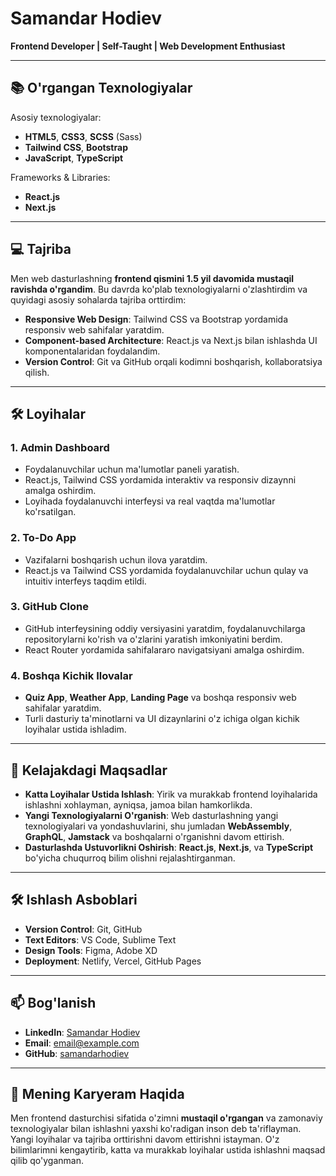 # Samandar Hodiev

**Frontend Developer | Self-Taught | Web Development Enthusiast**

---

## 📚 O'rgangan Texnologiyalar

Asosiy texnologiyalar:
- **HTML5**, **CSS3**, **SCSS** (Sass)
- **Tailwind CSS**, **Bootstrap**
- **JavaScript**, **TypeScript**

Frameworks & Libraries:
- **React.js**
- **Next.js**

---

## 💻 Tajriba

Men web dasturlashning **frontend qismini 1.5 yil davomida mustaqil ravishda o'rgandim**. Bu davrda ko'plab texnologiyalarni o'zlashtirdim va quyidagi asosiy sohalarda tajriba orttirdim:

- **Responsive Web Design**: Tailwind CSS va Bootstrap yordamida responsiv web sahifalar yaratdim.
- **Component-based Architecture**: React.js va Next.js bilan ishlashda UI komponentalaridan foydalandim.
- **Version Control**: Git va GitHub orqali kodimni boshqarish, kollaboratsiya qilish.
  
---

## 🛠 Loyihalar

### **1. Admin Dashboard**
- Foydalanuvchilar uchun ma'lumotlar paneli yaratish. 
- React.js, Tailwind CSS yordamida interaktiv va responsiv dizaynni amalga oshirdim.
- Loyihada foydalanuvchi interfeysi va real vaqtda ma'lumotlar ko'rsatilgan.

### **2. To-Do App**
- Vazifalarni boshqarish uchun ilova yaratdim.
- React.js va Tailwind CSS yordamida foydalanuvchilar uchun qulay va intuitiv interfeys taqdim etildi.
  
### **3. GitHub Clone**
- GitHub interfeysining oddiy versiyasini yaratdim, foydalanuvchilarga repositorylarni ko'rish va o'zlarini yaratish imkoniyatini berdim.
- React Router yordamida sahifalararo navigatsiyani amalga oshirdim.

### **4. Boshqa Kichik Ilovalar**
- **Quiz App**, **Weather App**, **Landing Page** va boshqa responsiv web sahifalar yaratdim.
- Turli dasturiy ta'minotlarni va UI dizaynlarini o'z ichiga olgan kichik loyihalar ustida ishladim.

---

## 🌱 Kelajakdagi Maqsadlar

- **Katta Loyihalar Ustida Ishlash**: Yirik va murakkab frontend loyihalarida ishlashni xohlayman, ayniqsa, jamoa bilan hamkorlikda.
- **Yangi Texnologiyalarni O'rganish**: Web dasturlashning yangi texnologiyalari va yondashuvlarini, shu jumladan **WebAssembly**, **GraphQL**, **Jamstack** va boshqalarni o'rganishni davom ettirish.
- **Dasturlashda Ustuvorlikni Oshirish**: **React.js**, **Next.js**, va **TypeScript** bo'yicha chuqurroq bilim olishni rejalashtirganman.

---

## 🛠 Ishlash Asboblari

- **Version Control**: Git, GitHub
- **Text Editors**: VS Code, Sublime Text
- **Design Tools**: Figma, Adobe XD
- **Deployment**: Netlify, Vercel, GitHub Pages

---

## 📫 Bog'lanish

- **LinkedIn**: [Samandar Hodiev](https://www.linkedin.com/in/samandarhodiev)
- **Email**: [email@example.com](mailto:email@example.com)
- **GitHub**: [samandarhodiev](https://github.com/samandarhodiev)

---

## 🚀 Mening Karyeram Haqida

Men frontend dasturchisi sifatida o'zimni **mustaqil o'rgangan** va zamonaviy texnologiyalar bilan ishlashni yaxshi ko'radigan inson deb ta'riflayman. Yangi loyihalar va tajriba orttirishni davom ettirishni istayman. O'z bilimlarimni kengaytirib, katta va murakkab loyihalar ustida ishlashni maqsad qilib qo'yganman.



